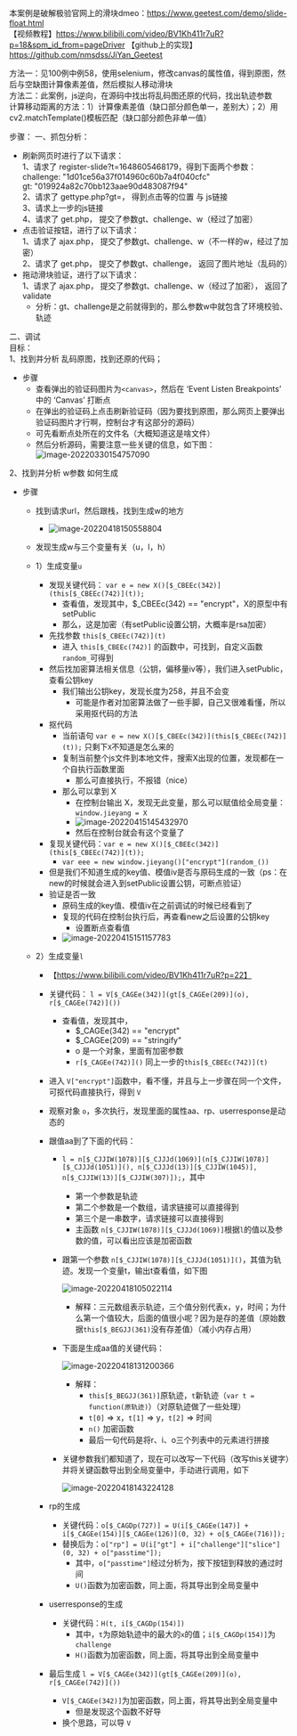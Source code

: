 本案例是破解极验官网上的滑块dmeo：https://www.geetest.com/demo/slide-float.html  
【视频教程】https://www.bilibili.com/video/BV1Kh411r7uR?p=18&spm_id_from=pageDriver
【github上的实现】https://github.com/nmsdss/JiYan_Geetest

方法一：见100例中例58，使用selenium，修改canvas的属性值，得到原图，然后与空缺图计算像素差值，然后模拟人移动滑块  
方法二：此案例，js逆向，在源码中找出将乱码图还原的代码，找出轨迹参数  
计算移动距离的方法：1）计算像素差值（缺口部分颜色单一，差别大）；2）用cv2.matchTemplate()模板匹配（缺口部分颜色非单一值）

步骤：
一、抓包分析：

- 刷新网页时进行了以下请求：  
  1、请求了 register-slide?t=1648605468179，得到下面两个参数：  
         challenge: "1d01ce56a37f014960c60b7a4f040cfc"  
         gt: "019924a82c70bb123aae90d483087f94"  
  2、请求了 gettype.php?gt=， 得到点击等的位置 与 js链接  
  3、请求上一步的js链接  
  4、请求了 get.php， 提交了参数gt、challenge、w（经过了加密）  
- 点击验证按钮，进行了以下请求：  
  1、请求了 ajax.php， 提交了参数gt、challenge、w（不一样的w，经过了加密）  
  2、请求了 get.php， 提交了参数gt、challenge， 返回了图片地址（乱码的）  
- 拖动滑块验证，进行了以下请求：  
  1、请求了 ajax.php， 提交了参数gt、challenge、w（经过了加密）， 返回了 validate  
  - 分析：gt、challenge是之前就得到的，那么参数w中就包含了环境校验、轨迹  

二、调试  
目标：  
1、找到并分析 乱码原图，找到还原的代码；
- 步骤
    - 查看弹出的验证码图片为`<canvas>`，然后在 ‘Event Listen Breakpoints’ 中的 ‘Canvas’ 打断点
    - 在弹出的验证码上点击刷新验证码（因为要找到原图，那么网页上要弹出验证码图片才行啊，控制台才有这部分的源码）
    - 可先看断点处所在的文件名（大概知道这是啥文件）
    - 然后分析源码，需要注意一些关键的信息，如下图：
    ![image-20220330154757090](./jiyan_picture/canvas.png)

2、找到并分析 w参数 如何生成
- 步骤
  - 找到请求url，然后跟栈，找到生成w的地方
  
    - ![image-20220418150558804](./jiyan_picture/image-20220418150558804.png)
  
  - 发现生成w与三个变量有关（u，l，h）
  
  - 1）生成变量`u`
  
    - 发现关键代码： `var e = new X()[$_CBEEc(342)](this[$_CBEEc(742)](t));`
      - 查看值，发现其中，$_CBEEc(342) == "encrypt"，X的原型中有setPublic
      - 那么，这是加密（有setPublic设置公钥，大概率是rsa加密）
    - 先找参数 `this[$_CBEEc(742)](t)`
      - 进入 `this[$_CBEEc(742)]` 的函数中，可找到，自定义函数`random_`可得到
    - 然后找加密算法相关信息（公钥，偏移量iv等），我们进入setPublic，查看公钥key
      - 我们输出公钥key，发现长度为258，并且不会变
        - 可能是作者对加密算法做了一些手脚，自己又很难看懂，所以采用抠代码的方法
    - 抠代码
      - 当前语句 `var e = new X()[$_CBEEc(342)](this[$_CBEEc(742)](t));` 只剩下`X`不知道是怎么来的
      - 复制当前整个js文件到本地文件，搜索X出现的位置，发现都在一个自执行函数里面
        - 那么可直接执行，不报错（nice）
      - 那么可以拿到 X
        - 在控制台输出 X，发现无此变量，那么可以赋值给全局变量： `window.jieyang = X`
        - ![image-20220415145432970](./jiyan_picture/image-20220415145432970.png)
        - 然后在控制台就会有这个变量了
    - 复现关键代码：`var e = new X()[$_CBEEc(342)](this[$_CBEEc(742)](t));`
      - `var eee = new window.jieyang()["encrypt"](random_())`
    - 但是我们不知道生成的key值、模值iv是否与原码生成的一致（ps：在new的时候就会进入到setPublic设置公钥，可断点验证）
    - 验证是否一致
      - 原码生成的key值、模值iv在之前调试的时候已经看到了
      - 复现的代码在控制台执行后，再查看new之后设置的公钥key
        - 设置断点查看值
      - ![image-20220415151157783](./jiyan_picture/image-20220415151157783.png)
  
  - 2）生成变量`l`
  
    - 【https://www.bilibili.com/video/BV1Kh411r7uR?p=22】
  
    - 关键代码： `l = V[$_CAGEe(342)](gt[$_CAGEe(209)](o), r[$_CAGEe(742)]())`
      - 查看值，发现其中，
        - $_CAGEe(342) == "encrypt"
        - $_CAGEe(209) == "stringify"
        - o 是一个对象，里面有加密参数
        - `r[$_CAGEe(742)]()` 同上一步的`this[$_CBEEc(742)](t)`
  
    - 进入 `V["encrypt"]`函数中，看不懂，并且与上一步骤在同一个文件，可抠代码直接执行，得到 `V`
  
    - 观察对象 `o`，多次执行，发现里面的属性aa、rp、userresponse是动态的
  
    - 跟值aa到了下面的代码：
  
      - `l = n[$_CJJIW(1078)][$_CJJJd(1069)](n[$_CJJIW(1078)][$_CJJJd(1051)](), n[$_CJJJd(13)][$_CJJIW(1045)], n[$_CJJIW(13)][$_CJJIW(307)]);`，其中
  
        - 第一个参数是轨迹
        - 第二个参数是一个数组，请求链接可以直接得到
        - 第三个是一串数字，请求链接可以直接得到
        - 主函数 `n[$_CJJIW(1078)][$_CJJJd(1069)]`根据`l`的值以及参数的值，可以看出应该是加密函数
  
      - 跟第一个参数 `n[$_CJJIW(1078)][$_CJJJd(1051)]()`，其值为轨迹。发现一个变量t，输出t查看值，如下图
  
        ![image-20220418105022114](./jiyan_picture/image-20220418105022114.png)
  
        - 解释：三元数组表示轨迹，三个值分别代表x，y，时间；为什么第一个值较大，后面的值很小呢？因为是存的差值（原始数据`this[$_BEGJJ(361)`没有存差值）（减小内存占用）
  
      - 下面是生成aa值的关键代码：
  
        ![image-20220418131200366](./jiyan_picture/image-20220418131200366.png)
  
        - 解释：
          - `this[$_BEGJJ(361)]`原轨迹，`t`新轨迹（`var t = function(原轨迹)`）（对原轨迹做了一些处理）
          - `t[0]` => x，`t[1]` => y，`t[2]` => 时间
          - `n()` 加密函数
          - 最后一句代码是将r、i、o三个列表中的元素进行拼接
  
      - 关键参数我们都知道了，现在可以改写一下代码（改写this关键字）并将关键函数导出到全局变量中，手动进行调用，如下
  
        ![image-20220418143224128](./jiyan_picture/image-20220418143224128.png)
  
    - rp的生成
  
      - 关键代码：`o[$_CAGDp(727)] = U(i[$_CAGEe(147)] + i[$_CAGEe(154)][$_CAGEe(126)](0, 32) + o[$_CAGEe(716)]);`
      - 替换后为：`o["rp"] = U(i["gt"] + i["challenge"]["slice"](0, 32) + o["passtime"]);`
        - 其中，`o["passtime"]`经过分析为，按下按钮到释放的通过时间
        - `U()`函数为加密函数，同上面，将其导出到全局变量中
  
    - userresponse的生成
  
      - 关键代码：`H(t, i[$_CAGDp(154)])`
        - 其中，`t`为原始轨迹中的最大的`x`的值；`i[$_CAGDp(154)]`为`challenge`
        - `H()`函数为加密函数，同上面，将其导出到全局变量中
  
    - 最后生成 `l = V[$_CAGEe(342)](gt[$_CAGEe(209)](o), r[$_CAGEe(742)]())`
  
      - `V[$_CAGEe(342)]`为加密函数，同上面，将其导出到全局变量中
        - 但是发现这个函数不好导
      - 换个思路，可以导 `V`

​					

